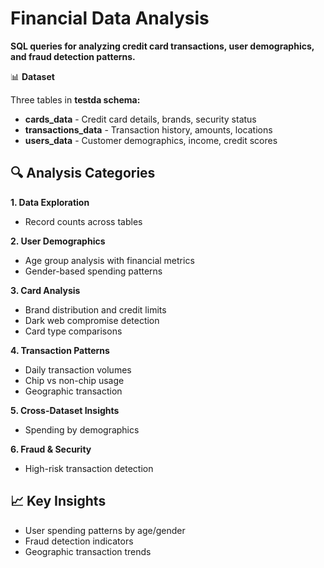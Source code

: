 #  **Financial Data Analysis**

**SQL queries for analyzing credit card transactions, user demographics, and fraud detection patterns.**

📊 **Dataset**

Three tables in **testda schema:**

- **cards_data** - Credit card details, brands, security status
- **transactions_data** - Transaction history, amounts, locations
- **users_data** - Customer demographics, income, credit scores


## 🔍 **Analysis Categories**
**1. Data Exploration**

- Record counts across tables

**2. User Demographics**

- Age group analysis with financial metrics
- Gender-based spending patterns

**3. Card Analysis**

- Brand distribution and credit limits
- Dark web compromise detection
- Card type comparisons

**4. Transaction Patterns**

- Daily transaction volumes
- Chip vs non-chip usage
- Geographic transaction

**5. Cross-Dataset Insights**

- Spending by demographics

**6. Fraud & Security**

- High-risk transaction detection


## 📈 **Key Insights**

- User spending patterns by age/gender
- Fraud detection indicators
- Geographic transaction trends
